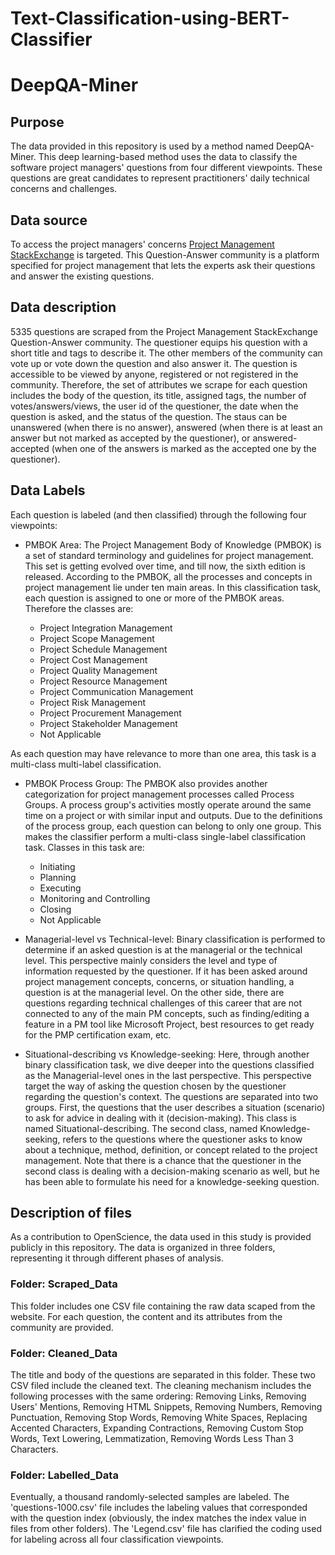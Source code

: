 # Text-Classification-using-BERT-Classifier

# DeepQA-Miner

## Purpose
The data provided in this repository is used by a method named DeepQA-Miner. This deep learning-based method uses the data to classify the software project managers' questions from four different viewpoints. These questions are great candidates to represent practitioners' daily technical concerns and challenges.

## Data source
To access the project managers' concerns [Project Management StackExchange](https://pm.stackexchange.com) is targeted. This Question-Answer community is a platform specified for project management that lets the experts ask their questions and answer the existing questions.  

## Data description
5335 questions are scraped from the Project Management StackExchange Question-Answer community. The questioner equips his question with a short title and tags to describe it. The other members of the community can vote up or vote down the question and also answer it. The question is accessible to be viewed by anyone, registered or not registered in the community. Therefore, the set of attributes we scrape for each question includes the body of the question, its title, assigned tags, the number of votes/answers/views, the user id of the questioner, the date when the question is asked, and the status of the question. The staus can be unanswered (when there is no answer), answered (when there is at least an answer but not marked as accepted by the questioner), or answered-accepted (when one of the answers is marked as the accepted one by the questioner). 

## Data Labels
Each question is labeled (and then classified) through the following four viewpoints:

- PMBOK Area: The Project Management Body of Knowledge (PMBOK) is a set of standard terminology and guidelines for project management. This set is getting evolved over time, and till now, the sixth edition is released. According to the PMBOK, all the processes and concepts in project management lie under ten main areas. In this classification task, each question is assigned to one or more of the PMBOK areas. Therefore the classes are:

  - Project Integration Management
  - Project Scope Management
  - Project Schedule Management
  - Project Cost Management
  - Project Quality Management
  - Project Resource Management
  - Project Communication Management
  - Project Risk Management
  - Project Procurement Management
  - Project Stakeholder Management
  - Not Applicable

As each question may have relevance to more than one area, this task is a multi-class multi-label classification.

- PMBOK Process Group: The PMBOK also provides another categorization for project management processes called Process Groups. A process group's activities mostly operate around the same time on a project or with similar input and outputs. Due to the definitions of the process group, each question can belong to only one group. This makes the classifier perform a multi-class single-label classification task. Classes in this task are:

  - Initiating
  - Planning
  - Executing
  - Monitoring and Controlling
  - Closing
  - Not Applicable


- Managerial-level vs Technical-level: Binary classification is performed to determine if an asked question is at the managerial or the technical level. This perspective mainly considers the level and type of information requested by the questioner. If it has been asked around project management concepts, concerns, or situation handling, a question is at the managerial level. On the other side, there are questions regarding technical challenges of this career that are not connected to any of the main PM concepts, such as finding/editing a feature in a PM tool like Microsoft Project, best resources to get ready for the PMP certification exam, etc.

- Situational-describing vs Knowledge-seeking: Here, through another binary classification task, we dive deeper into the questions classified as the Managerial-level ones in the last perspective. This perspective target the way of asking the question chosen by the questioner regarding the question's context. The questions are separated into two groups. First, the questions that the user describes a situation (scenario) to ask for advice in dealing with it (decision-making). This class is named Situational-describing. The second class, named Knowledge-seeking, refers to the questions where the questioner asks to know about a technique, method, definition, or concept related to the project management. Note that there is a chance that the questioner in the second class is dealing with a decision-making scenario as well, but he has been able to formulate his need for a knowledge-seeking question.

## Description of files
As a contribution to OpenScience, the data used in this study is provided publicly in this repository. The data is organized in three folders, representing it through different phases of analysis. 

### Folder: Scraped_Data
This folder includes one CSV file containing the raw data scaped from the website. For each question, the content and its attributes from the community are provided.

### Folder: Cleaned_Data
The title and body of the questions are separated in this folder. These two CSV filed include the cleaned text. The cleaning mechanism includes the following processes with the same ordering: Removing Links, Removing Users' Mentions, Removing HTML Snippets, Removing Numbers, Removing Punctuation, Removing Stop Words, Removing White Spaces, Replacing Accented Characters, Expanding Contractions, Removing Custom Stop Words, Text Lowering, Lemmatization, Removing Words Less Than 3 Characters.

### Folder: Labelled_Data
Eventually, a thousand randomly-selected samples are labeled. The 'questions-1000.csv' file includes the labeling values that corresponded with the question index (obviously, the index matches the index value in files from other folders). The 'Legend.csv' file has clarified the coding used for labeling across all four classification viewpoints.


